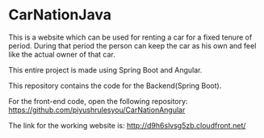 # CarNationJava

This is a website which can be used for renting a car for a fixed tenure of period. During that period the person can keep the car as his own and feel like the actual owner of that car. 

This entire project is made using Spring Boot and Angular.

This repository contains the code for the Backend(Spring Boot).

For the front-end code, open the following repository:
https://github.com/piyushrulesyou/CarNationAngular


The link for the working website is:
http://d9h6slvsg5zb.cloudfront.net/

